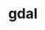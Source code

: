 ---
title: "gdal"
layout: cache
categories: [package, develop]
meta: {"versions": ["3.9.3"], "compilers": ["apple-clang@=15.0.0", "gcc@=13.2.0"], "oss": ["ubuntu24.04", "ventura"], "platforms": ["darwin", "linux"], "targets": ["aarch64", "x86_64_v3"], "stacks": ["ml-darwin-aarch64-mps", "ml-linux-aarch64-cpu", "ml-linux-aarch64-cuda", "ml-linux-x86_64-cpu", "ml-linux-x86_64-cuda", "root"], "num_specs": 11, "num_specs_by_stack": {"root": 11, "ml-darwin-aarch64-mps": 4, "ml-linux-aarch64-cpu": 3, "ml-linux-aarch64-cuda": 3, "ml-linux-x86_64-cuda": 4, "ml-linux-x86_64-cpu": 4}}
spec_details: [{"hash": "cuuwq4nd5iukwt7afno6qxawnqt7n3n3", "compiler": "apple-clang@=15.0.0", "versions": ["3.9.3"], "os": "ventura", "platform": "darwin", "target": "aarch64", "variants": ["~archive", "~armadillo", "~arrow", "~basisu", "~blosc", "~brunsli", "build_system=cmake", "build_type=Release", "~cfitsio", "~crnlib", "~cryptopp", "~csharp", "+curl", "~deflate", "~ecw", "+expat", "~filegdb", "~freexl", "~fyba", "generator=ninja", "+geos", "~gif", "~gta", "~hdf4", "~hdf5", "~hdfs", "~heif", "~iconv", "~idb", "~ipo", "~java", "+jpeg", "~jxl", "~kdu", "~kea", "~lerc", "~libaec", "~libcsf", "~libkml", "~liblzma", "~libqb3", "~libxml2", "~luratech", "~lz4", "~mongocxx", "~mrsid", "~mssql_ncli", "~mssql_odbc", "~mysql", "~netcdf", "~odbc", "~odbccpp", "~ogdi", "~opencad", "~opencl", "~openexr", "~openjpeg", "~openssl", "~oracle", "~parquet", "~pcidsk", "~pcre2", "~pdfium", "+png", "~podofo", "~poppler", "~postgresql", "~python", "~qhull", "~rasterlite2", "~rdb", "~sfcgal", "~spatialite", "+sqlite3", "~teigha", "~tiledb", "~webp", "~xercesc", "~zstd"], "stacks": ["root", "ml-darwin-aarch64-mps"], "size": "-", "tarball": "https://binaries.spack.io/develop/build_cache/darwin-ventura-aarch64/apple-clang-15.0.0/gdal-3.9.3/darwin-ventura-aarch64-apple-clang-15.0.0-gdal-3.9.3-cuuwq4nd5iukwt7afno6qxawnqt7n3n3.spack"}, {"hash": "tai2chbhutvnqz34fj5nz6rn7fyyh373", "compiler": "apple-clang@=15.0.0", "versions": ["3.9.3"], "os": "ventura", "platform": "darwin", "target": "aarch64", "variants": ["~archive", "~armadillo", "~arrow", "~basisu", "~blosc", "~brunsli", "build_system=cmake", "build_type=Release", "~cfitsio", "~crnlib", "~cryptopp", "~csharp", "+curl", "~deflate", "~ecw", "+expat", "~filegdb", "~freexl", "~fyba", "generator=ninja", "+geos", "~gif", "~gta", "~hdf4", "~hdf5", "~hdfs", "~heif", "~iconv", "~idb", "~ipo", "~java", "+jpeg", "~jxl", "~kdu", "~kea", "~lerc", "~libaec", "~libcsf", "~libkml", "~liblzma", "~libqb3", "~libxml2", "~luratech", "~lz4", "~mongocxx", "~mrsid", "~mssql_ncli", "~mssql_odbc", "~mysql", "~netcdf", "~odbc", "~odbccpp", "~ogdi", "~opencad", "~opencl", "~openexr", "~openjpeg", "~openssl", "~oracle", "~parquet", "~pcidsk", "~pcre2", "~pdfium", "+png", "~podofo", "~poppler", "~postgresql", "~python", "~qhull", "~rasterlite2", "~rdb", "~sfcgal", "~spatialite", "+sqlite3", "~teigha", "~tiledb", "~webp", "~xercesc", "~zstd"], "stacks": ["root", "ml-darwin-aarch64-mps"], "size": "-", "tarball": "https://binaries.spack.io/develop/build_cache/darwin-ventura-aarch64/apple-clang-15.0.0/gdal-3.9.3/darwin-ventura-aarch64-apple-clang-15.0.0-gdal-3.9.3-tai2chbhutvnqz34fj5nz6rn7fyyh373.spack"}, {"hash": "ybuzf3r3f2qbbduw4cvtpdsdcng5lsyj", "compiler": "apple-clang@=15.0.0", "versions": ["3.9.3"], "os": "ventura", "platform": "darwin", "target": "aarch64", "variants": ["~archive", "~armadillo", "~arrow", "~basisu", "~blosc", "~brunsli", "build_system=cmake", "build_type=Release", "~cfitsio", "~crnlib", "~cryptopp", "~csharp", "+curl", "~deflate", "~ecw", "+expat", "~filegdb", "~freexl", "~fyba", "generator=ninja", "+geos", "~gif", "~gta", "~hdf4", "~hdf5", "~hdfs", "~heif", "~iconv", "~idb", "~ipo", "~java", "+jpeg", "~jxl", "~kdu", "~kea", "~lerc", "~libaec", "~libcsf", "~libkml", "~liblzma", "~libqb3", "~libxml2", "~luratech", "~lz4", "~mongocxx", "~mrsid", "~mssql_ncli", "~mssql_odbc", "~mysql", "~netcdf", "~odbc", "~odbccpp", "~ogdi", "~opencad", "~opencl", "~openexr", "~openjpeg", "~openssl", "~oracle", "~parquet", "~pcidsk", "~pcre2", "~pdfium", "+png", "~podofo", "~poppler", "~postgresql", "~python", "~qhull", "~rasterlite2", "~rdb", "~sfcgal", "~spatialite", "+sqlite3", "~teigha", "~tiledb", "~webp", "~xercesc", "~zstd"], "stacks": ["root", "ml-darwin-aarch64-mps"], "size": "-", "tarball": "https://binaries.spack.io/develop/build_cache/darwin-ventura-aarch64/apple-clang-15.0.0/gdal-3.9.3/darwin-ventura-aarch64-apple-clang-15.0.0-gdal-3.9.3-ybuzf3r3f2qbbduw4cvtpdsdcng5lsyj.spack"}, {"hash": "yzguibjxkljgpvp6o2ieb4xoyis3vzrt", "compiler": "apple-clang@=15.0.0", "versions": ["3.9.3"], "os": "ventura", "platform": "darwin", "target": "aarch64", "variants": ["~archive", "~armadillo", "~arrow", "~basisu", "~blosc", "~brunsli", "build_system=cmake", "build_type=Release", "~cfitsio", "~crnlib", "~cryptopp", "~csharp", "+curl", "~deflate", "~ecw", "+expat", "~filegdb", "~freexl", "~fyba", "generator=ninja", "+geos", "~gif", "~gta", "~hdf4", "~hdf5", "~hdfs", "~heif", "~iconv", "~idb", "~ipo", "~java", "+jpeg", "~jxl", "~kdu", "~kea", "~lerc", "~libaec", "~libcsf", "~libkml", "~liblzma", "~libqb3", "~libxml2", "~luratech", "~lz4", "~mongocxx", "~mrsid", "~mssql_ncli", "~mssql_odbc", "~mysql", "~netcdf", "~odbc", "~odbccpp", "~ogdi", "~opencad", "~opencl", "~openexr", "~openjpeg", "~openssl", "~oracle", "~parquet", "~pcidsk", "~pcre2", "~pdfium", "+png", "~podofo", "~poppler", "~postgresql", "~python", "~qhull", "~rasterlite2", "~rdb", "~sfcgal", "~spatialite", "+sqlite3", "~teigha", "~tiledb", "~webp", "~xercesc", "~zstd"], "stacks": ["root", "ml-darwin-aarch64-mps"], "size": "-", "tarball": "https://binaries.spack.io/develop/build_cache/darwin-ventura-aarch64/apple-clang-15.0.0/gdal-3.9.3/darwin-ventura-aarch64-apple-clang-15.0.0-gdal-3.9.3-yzguibjxkljgpvp6o2ieb4xoyis3vzrt.spack"}, {"hash": "b3wzrnvlhqbo3xmk2yhxlgjsfry27vyj", "compiler": "gcc@=13.2.0", "versions": ["3.9.3"], "os": "ubuntu24.04", "platform": "linux", "target": "aarch64", "variants": ["~archive", "~armadillo", "~arrow", "~basisu", "~blosc", "~brunsli", "build_system=cmake", "build_type=Release", "~cfitsio", "~crnlib", "~cryptopp", "~csharp", "+curl", "~deflate", "~ecw", "+expat", "~filegdb", "~freexl", "~fyba", "generator=ninja", "+geos", "~gif", "~gta", "~hdf4", "~hdf5", "~hdfs", "~heif", "~iconv", "~idb", "~ipo", "~java", "+jpeg", "~jxl", "~kdu", "~kea", "~lerc", "~libaec", "~libcsf", "~libkml", "~liblzma", "~libqb3", "~libxml2", "~luratech", "~lz4", "~mongocxx", "~mrsid", "~mssql_ncli", "~mssql_odbc", "~mysql", "~netcdf", "~odbc", "~odbccpp", "~ogdi", "~opencad", "~opencl", "~openexr", "~openjpeg", "~openssl", "~oracle", "~parquet", "~pcidsk", "~pcre2", "~pdfium", "+png", "~podofo", "~poppler", "~postgresql", "~python", "~qhull", "~rasterlite2", "~rdb", "~sfcgal", "~spatialite", "+sqlite3", "~teigha", "~tiledb", "~webp", "~xercesc", "~zstd"], "stacks": ["ml-linux-aarch64-cpu", "root", "ml-linux-aarch64-cuda"], "size": "-", "tarball": "https://binaries.spack.io/develop/build_cache/linux-ubuntu24.04-aarch64/gcc-13.2.0/gdal-3.9.3/linux-ubuntu24.04-aarch64-gcc-13.2.0-gdal-3.9.3-b3wzrnvlhqbo3xmk2yhxlgjsfry27vyj.spack"}, {"hash": "if5ougkgsubiyb4b6jxkock4hsfzw6ac", "compiler": "gcc@=13.2.0", "versions": ["3.9.3"], "os": "ubuntu24.04", "platform": "linux", "target": "aarch64", "variants": ["~archive", "~armadillo", "~arrow", "~basisu", "~blosc", "~brunsli", "build_system=cmake", "build_type=Release", "~cfitsio", "~crnlib", "~cryptopp", "~csharp", "+curl", "~deflate", "~ecw", "+expat", "~filegdb", "~freexl", "~fyba", "generator=ninja", "+geos", "~gif", "~gta", "~hdf4", "~hdf5", "~hdfs", "~heif", "~iconv", "~idb", "~ipo", "~java", "+jpeg", "~jxl", "~kdu", "~kea", "~lerc", "~libaec", "~libcsf", "~libkml", "~liblzma", "~libqb3", "~libxml2", "~luratech", "~lz4", "~mongocxx", "~mrsid", "~mssql_ncli", "~mssql_odbc", "~mysql", "~netcdf", "~odbc", "~odbccpp", "~ogdi", "~opencad", "~opencl", "~openexr", "~openjpeg", "~openssl", "~oracle", "~parquet", "~pcidsk", "~pcre2", "~pdfium", "+png", "~podofo", "~poppler", "~postgresql", "~python", "~qhull", "~rasterlite2", "~rdb", "~sfcgal", "~spatialite", "+sqlite3", "~teigha", "~tiledb", "~webp", "~xercesc", "~zstd"], "stacks": ["ml-linux-aarch64-cpu", "root", "ml-linux-aarch64-cuda"], "size": "-", "tarball": "https://binaries.spack.io/develop/build_cache/linux-ubuntu24.04-aarch64/gcc-13.2.0/gdal-3.9.3/linux-ubuntu24.04-aarch64-gcc-13.2.0-gdal-3.9.3-if5ougkgsubiyb4b6jxkock4hsfzw6ac.spack"}, {"hash": "ngfpgru6lzq5dqfdnxvvip7gygun3lzv", "compiler": "gcc@=13.2.0", "versions": ["3.9.3"], "os": "ubuntu24.04", "platform": "linux", "target": "aarch64", "variants": ["~archive", "~armadillo", "~arrow", "~basisu", "~blosc", "~brunsli", "build_system=cmake", "build_type=Release", "~cfitsio", "~crnlib", "~cryptopp", "~csharp", "+curl", "~deflate", "~ecw", "+expat", "~filegdb", "~freexl", "~fyba", "generator=ninja", "+geos", "~gif", "~gta", "~hdf4", "~hdf5", "~hdfs", "~heif", "~iconv", "~idb", "~ipo", "~java", "+jpeg", "~jxl", "~kdu", "~kea", "~lerc", "~libaec", "~libcsf", "~libkml", "~liblzma", "~libqb3", "~libxml2", "~luratech", "~lz4", "~mongocxx", "~mrsid", "~mssql_ncli", "~mssql_odbc", "~mysql", "~netcdf", "~odbc", "~odbccpp", "~ogdi", "~opencad", "~opencl", "~openexr", "~openjpeg", "~openssl", "~oracle", "~parquet", "~pcidsk", "~pcre2", "~pdfium", "+png", "~podofo", "~poppler", "~postgresql", "~python", "~qhull", "~rasterlite2", "~rdb", "~sfcgal", "~spatialite", "+sqlite3", "~teigha", "~tiledb", "~webp", "~xercesc", "~zstd"], "stacks": ["ml-linux-aarch64-cpu", "root", "ml-linux-aarch64-cuda"], "size": "-", "tarball": "https://binaries.spack.io/develop/build_cache/linux-ubuntu24.04-aarch64/gcc-13.2.0/gdal-3.9.3/linux-ubuntu24.04-aarch64-gcc-13.2.0-gdal-3.9.3-ngfpgru6lzq5dqfdnxvvip7gygun3lzv.spack"}, {"hash": "ceustnphhj5zlco62hp2iquouieh3bbl", "compiler": "gcc@=13.2.0", "versions": ["3.9.3"], "os": "ubuntu24.04", "platform": "linux", "target": "x86_64_v3", "variants": ["~archive", "~armadillo", "~arrow", "~basisu", "~blosc", "~brunsli", "build_system=cmake", "build_type=Release", "~cfitsio", "~crnlib", "~cryptopp", "~csharp", "+curl", "~deflate", "~ecw", "+expat", "~filegdb", "~freexl", "~fyba", "generator=ninja", "+geos", "~gif", "~gta", "~hdf4", "~hdf5", "~hdfs", "~heif", "~iconv", "~idb", "~ipo", "~java", "+jpeg", "~jxl", "~kdu", "~kea", "~lerc", "~libaec", "~libcsf", "~libkml", "~liblzma", "~libqb3", "~libxml2", "~luratech", "~lz4", "~mongocxx", "~mrsid", "~mssql_ncli", "~mssql_odbc", "~mysql", "~netcdf", "~odbc", "~odbccpp", "~ogdi", "~opencad", "~opencl", "~openexr", "~openjpeg", "~openssl", "~oracle", "~parquet", "~pcidsk", "~pcre2", "~pdfium", "+png", "~podofo", "~poppler", "~postgresql", "~python", "~qhull", "~rasterlite2", "~rdb", "~sfcgal", "~spatialite", "+sqlite3", "~teigha", "~tiledb", "~webp", "~xercesc", "~zstd"], "stacks": ["root", "ml-linux-x86_64-cuda", "ml-linux-x86_64-cpu"], "size": "-", "tarball": "https://binaries.spack.io/develop/build_cache/linux-ubuntu24.04-x86_64_v3/gcc-13.2.0/gdal-3.9.3/linux-ubuntu24.04-x86_64_v3-gcc-13.2.0-gdal-3.9.3-ceustnphhj5zlco62hp2iquouieh3bbl.spack"}, {"hash": "vg34bnvtyh3qkdx5laasmltnr4zrghlf", "compiler": "gcc@=13.2.0", "versions": ["3.9.3"], "os": "ubuntu24.04", "platform": "linux", "target": "x86_64_v3", "variants": ["~archive", "~armadillo", "~arrow", "~basisu", "~blosc", "~brunsli", "build_system=cmake", "build_type=Release", "~cfitsio", "~crnlib", "~cryptopp", "~csharp", "+curl", "~deflate", "~ecw", "+expat", "~filegdb", "~freexl", "~fyba", "generator=ninja", "+geos", "~gif", "~gta", "~hdf4", "~hdf5", "~hdfs", "~heif", "~iconv", "~idb", "~ipo", "~java", "+jpeg", "~jxl", "~kdu", "~kea", "~lerc", "~libaec", "~libcsf", "~libkml", "~liblzma", "~libqb3", "~libxml2", "~luratech", "~lz4", "~mongocxx", "~mrsid", "~mssql_ncli", "~mssql_odbc", "~mysql", "~netcdf", "~odbc", "~odbccpp", "~ogdi", "~opencad", "~opencl", "~openexr", "~openjpeg", "~openssl", "~oracle", "~parquet", "~pcidsk", "~pcre2", "~pdfium", "+png", "~podofo", "~poppler", "~postgresql", "~python", "~qhull", "~rasterlite2", "~rdb", "~sfcgal", "~spatialite", "+sqlite3", "~teigha", "~tiledb", "~webp", "~xercesc", "~zstd"], "stacks": ["root", "ml-linux-x86_64-cuda", "ml-linux-x86_64-cpu"], "size": "-", "tarball": "https://binaries.spack.io/develop/build_cache/linux-ubuntu24.04-x86_64_v3/gcc-13.2.0/gdal-3.9.3/linux-ubuntu24.04-x86_64_v3-gcc-13.2.0-gdal-3.9.3-vg34bnvtyh3qkdx5laasmltnr4zrghlf.spack"}, {"hash": "w2mm7mh7gvxe2oouarhp3cfnxg3fig23", "compiler": "gcc@=13.2.0", "versions": ["3.9.3"], "os": "ubuntu24.04", "platform": "linux", "target": "x86_64_v3", "variants": ["~archive", "~armadillo", "~arrow", "~basisu", "~blosc", "~brunsli", "build_system=cmake", "build_type=Release", "~cfitsio", "~crnlib", "~cryptopp", "~csharp", "+curl", "~deflate", "~ecw", "+expat", "~filegdb", "~freexl", "~fyba", "generator=ninja", "+geos", "~gif", "~gta", "~hdf4", "~hdf5", "~hdfs", "~heif", "~iconv", "~idb", "~ipo", "~java", "+jpeg", "~jxl", "~kdu", "~kea", "~lerc", "~libaec", "~libcsf", "~libkml", "~liblzma", "~libqb3", "~libxml2", "~luratech", "~lz4", "~mongocxx", "~mrsid", "~mssql_ncli", "~mssql_odbc", "~mysql", "~netcdf", "~odbc", "~odbccpp", "~ogdi", "~opencad", "~opencl", "~openexr", "~openjpeg", "~openssl", "~oracle", "~parquet", "~pcidsk", "~pcre2", "~pdfium", "+png", "~podofo", "~poppler", "~postgresql", "~python", "~qhull", "~rasterlite2", "~rdb", "~sfcgal", "~spatialite", "+sqlite3", "~teigha", "~tiledb", "~webp", "~xercesc", "~zstd"], "stacks": ["root", "ml-linux-x86_64-cuda", "ml-linux-x86_64-cpu"], "size": "-", "tarball": "https://binaries.spack.io/develop/build_cache/linux-ubuntu24.04-x86_64_v3/gcc-13.2.0/gdal-3.9.3/linux-ubuntu24.04-x86_64_v3-gcc-13.2.0-gdal-3.9.3-w2mm7mh7gvxe2oouarhp3cfnxg3fig23.spack"}, {"hash": "xkibj2timao7sfkgrr46yfvyfn6trvcg", "compiler": "gcc@=13.2.0", "versions": ["3.9.3"], "os": "ubuntu24.04", "platform": "linux", "target": "x86_64_v3", "variants": ["~archive", "~armadillo", "~arrow", "~basisu", "~blosc", "~brunsli", "build_system=cmake", "build_type=Release", "~cfitsio", "~crnlib", "~cryptopp", "~csharp", "+curl", "~deflate", "~ecw", "+expat", "~filegdb", "~freexl", "~fyba", "generator=ninja", "+geos", "~gif", "~gta", "~hdf4", "~hdf5", "~hdfs", "~heif", "~iconv", "~idb", "~ipo", "~java", "+jpeg", "~jxl", "~kdu", "~kea", "~lerc", "~libaec", "~libcsf", "~libkml", "~liblzma", "~libqb3", "~libxml2", "~luratech", "~lz4", "~mongocxx", "~mrsid", "~mssql_ncli", "~mssql_odbc", "~mysql", "~netcdf", "~odbc", "~odbccpp", "~ogdi", "~opencad", "~opencl", "~openexr", "~openjpeg", "~openssl", "~oracle", "~parquet", "~pcidsk", "~pcre2", "~pdfium", "+png", "~podofo", "~poppler", "~postgresql", "~python", "~qhull", "~rasterlite2", "~rdb", "~sfcgal", "~spatialite", "+sqlite3", "~teigha", "~tiledb", "~webp", "~xercesc", "~zstd"], "stacks": ["root", "ml-linux-x86_64-cuda", "ml-linux-x86_64-cpu"], "size": "-", "tarball": "https://binaries.spack.io/develop/build_cache/linux-ubuntu24.04-x86_64_v3/gcc-13.2.0/gdal-3.9.3/linux-ubuntu24.04-x86_64_v3-gcc-13.2.0-gdal-3.9.3-xkibj2timao7sfkgrr46yfvyfn6trvcg.spack"}]
---